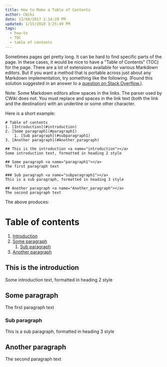 ```yaml
---
title: How to Make a Table of Contents
author: CWiki
date: 12/04/2017 1:14:29 PM
updated: 1/15/2018 3:25:49 PM  
tags:
  - how-to
  - TOC
  - table of contents
---
```


Sometimes pages get pretty long. It can be hard to find specific parts of the page. In these cases, it would be nice to have a "Table of Contents" (TOC) for the page. There are a lot of extensions available for various Markdown editors. But if you want a method that is portable across just about any Markdown implementation, try something like the following. (Found this solution suggested in an answer to a [question on Stack Overflow.](https://stackoverflow.com/questions/11948245/markdown-to-create-pages-and-table-of-contents)).

Note: Some Markdown editors allow spaces in the links. The parser used by CWiki does not. You must replace and spaces in the link text (both the link and the destination) with an underline or some other character.

Here is a short example:

```
# Table of contents
1. [Introduction](#introduction)
2. [Some paragraph](#paragraph1)
    1. [Sub paragraph](#subparagraph1)
3. [Another paragraph](#Another_paragraph)

## This is the introduction <a name="introduction"></a>
Some introduction text, formatted in heading 2 style

## Some paragraph <a name="paragraph1"></a>
The first paragraph text

### Sub paragraph <a name="subparagraph1"></a>
This is a sub paragraph, formatted in heading 3 style

## Another paragraph <a name="Another_paragraph"></a>
The second paragraph text
```

The above produces:

# Table of contents
1. [Introduction](#introduction)
2. [Some paragraph](#paragraph1)
    1. [Sub paragraph](#subparagraph1)
3. [Another paragraph](#Another_paragraph)

## This is the introduction <a name="introduction"></a>
Some introduction text, formatted in heading 2 style

## Some paragraph <a name="paragraph1"></a>
The first paragraph text

### Sub paragraph <a name="subparagraph1"></a>
This is a sub paragraph, formatted in heading 3 style

## Another paragraph <a name="Another_paragraph"></a>
The second paragraph text

